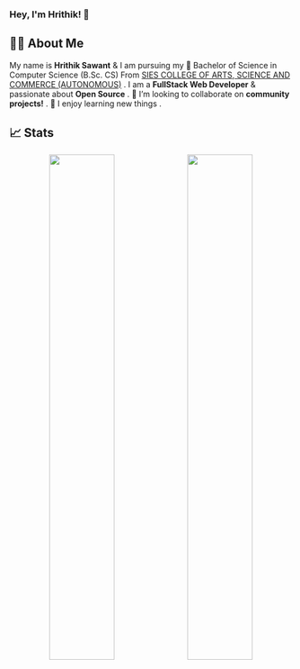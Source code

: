### Hey, I'm Hrithik! 👋

## 👨‍💻 About Me

My name is **Hrithik Sawant** & I am pursuing my 🔭 Bachelor of Science in Computer Science (B.Sc. CS)
From [SIES COLLEGE OF ARTS, SCIENCE AND COMMERCE (AUTONOMOUS)](http://www.siesascs.edu.in/) .
I am a **FullStack Web Developer** & passionate about **Open Source** .
👯 I’m looking to collaborate on **community projects!** .
🌱 I enjoy learning new things .
<!-- 
-  I’m currently Student 
- working on 
-  I’m currently learning....

- 🤔 I’m looking for help with ...
- 💬 Ask me about ...
- 📫 How to reach me: ...
- 😄 Pronouns: he/him
- ⚡ Fun fact: ...
-->

## 📈 Stats
<p align="center">
  
  <img width="48%" src="https://github-readme-stats.vercel.app/api?username=HrithikSawant&show_icons=true&theme=tokyonight" />
  <img width="48%" src="https://github-readme-streak-stats.herokuapp.com/?user=HrithikSawant&theme=tokyonight" />
</p>
